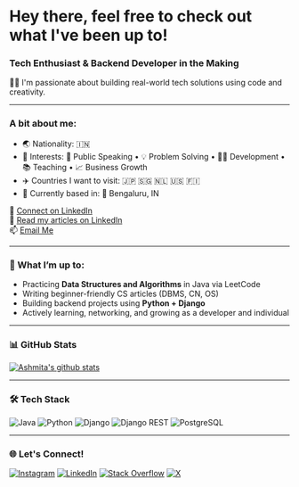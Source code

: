 # Hey there, feel free to check out what I've been up to!

### Tech Enthusiast & Backend Developer in the Making

👩‍💻 I'm passionate about building real-world tech solutions using code and creativity.

---

### A bit about me:

- 🌏 Nationality: 🇮🇳  
- 🧠 Interests: 🧩 Public Speaking • 💡 Problem Solving • 🧑‍💻 Development • 📚 Teaching • 📈 Business Growth  
- ✈️ Countries I want to visit: 🇯🇵 🇸🇬 🇳🇱 🇺🇸 🇫🇮  
- 📍 Currently based in: 📍 Bengaluru, IN

🔗 [Connect on LinkedIn](https://linkedin.com/in/ashmitapandey47)  
📝 [Read my articles on LinkedIn](https://www.linkedin.com/in/ashmitapandey47/recent-activity/articles/)  
📫 [Email Me](mailto:ashmitapandey47@gmail.com)

---

### 🚀 What I’m up to:

- Practicing **Data Structures and Algorithms** in Java via LeetCode  
- Writing beginner-friendly CS articles (DBMS, CN, OS)  
- Building backend projects using **Python + Django**  
- Actively learning, networking, and growing as a developer and individual

---

### 📊 GitHub Stats

[![Ashmita's github stats](https://github-readme-stats.vercel.app/api?username=ashmita41&count_private=true&show_icons=true&title_color=fff&icon_color=79ff97&text_color=9f9f9f&bg_color=151515)](https://github.com/nishitchittora)

---

### 🛠️ Tech Stack

![Java](https://img.shields.io/badge/java-%23ED8B00.svg?style=flat-square&logo=openjdk&logoColor=white)  ![Python](https://img.shields.io/badge/python-3670A0?style=flat-square&logo=python&logoColor=ffdd54)  ![Django](https://img.shields.io/badge/django-%23092E20.svg?style=flat-square&logo=django&logoColor=white)  ![Django REST](https://img.shields.io/badge/DJANGO--REST-ff1709?style=flat-square&logo=django&logoColor=white&color=ff1709&labelColor=gray)  ![PostgreSQL](https://img.shields.io/badge/postgres-%23316192.svg?style=flat-square&logo=postgresql&logoColor=white)  

---

### 🌐 Let's Connect!

[![Instagram](https://img.shields.io/badge/Instagram-%23E4405F.svg?logo=Instagram&logoColor=white)](https://instagram.com/ashmitap47)  [![LinkedIn](https://img.shields.io/badge/LinkedIn-%230077B5.svg?logo=linkedin&logoColor=white)](https://linkedin.com/in/ashmitapandey47)  [![Stack Overflow](https://img.shields.io/badge/-Stackoverflow-FE7A16?logo=stack-overflow&logoColor=white)](https://stackoverflow.com/users/ashmita-pandey)  [![X](https://img.shields.io/badge/X-black.svg?logo=X&logoColor=white)](https://x.com/ashmita41)
